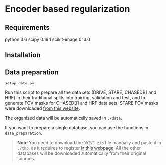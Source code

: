 # Encoder based regularization

## Requirements

python 3.6
scipy 0.19.1
scikit-image 0.13.0



## Installation



## Data preparation

```setup_data.py``` 

Run this script to prepare all the data sets (DRIVE, STARE, CHASEDB1 and HRF) in their traditional splits into training, validation and test, and to generate FOV masks for CHASEDB1 and HRF data sets. STARE FOV masks were downloaded [from this website](http://www.uhu.es/retinopathy/muestras2.php).

The organized data will be automatically saved in ```./data```. 

If you want to prepare a single database, you can use the functions in ```data_preparation```.

> **Note** You need to download the ```DRIVE.zip``` file manually and paste it in ```./tmp```, as it requires to register [in this webpage](https://www.isi.uu.nl/Research/Databases/DRIVE/download.php). All the other databases will be downloaded automatically from their original sources.

